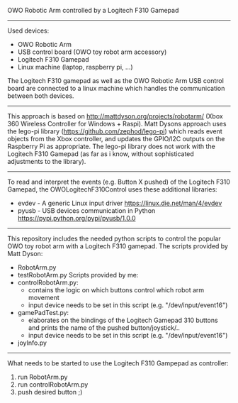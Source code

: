 OWO Robotic Arm controlled by a Logitech F310 Gamepad
_________________________________________________________________________________________________________________________________
Used devices:
 - OWO Robotic Arm
 - USB control board (OWO toy robot arm accessory)
 - Logitech F310 Gamepad
 - Linux machine (laptop, raspberry pi, ...)

The Logitech F310 gamepad as well as the OWO Robotic Arm USB control board are connected to a linux machine which handles the communication between both devices.
_________________________________________________________________________________________________________________________________

This approach is based on http://mattdyson.org/projects/robotarm/ (Xbox 360 Wireless Controller for Windows + Raspi).
Matt Dysons approach uses the lego-pi library (https://github.com/zephod/lego-pi) which reads event objects from the Xbox controller, and updates the GPIO/I2C outputs on the Raspberry Pi as appropriate. 
The lego-pi library does not work with the Logitech F310 Gamepad (as far as i know, without sophisticated adjustments to the library).
_________________________________________________________________________________________________________________________________

To read and interpret the events (e.g. Button X pushed) of the Logitech F310 Gamepad, the OWOLogitechF310Control uses these additional libraries:
- evdev - A generic Linux input driver https://linux.die.net/man/4/evdev
- pyusb - USB devices communication in Python https://pypi.python.org/pypi/pyusb/1.0.0
_________________________________________________________________________________________________________________________________

This repository includes the needed python scripts to control the popular OWO toy robot arm with a Logitech F310 gamepad.
The scripts provided by Matt Dyson:
  - RobotArm.py
  - testRobotArm.py
Scripts provided by me:
  - controlRobotArm.py:
    - contains the logic on which buttons control which robot arm movement
    - input device needs to be set in this script (e.g. "/dev/input/event16")
  - gamePadTest.py:
    - elaborates on the bindings of the Logitech Gamepad 310 buttons and prints the name of the pushed button/joystick/..
    - input device needs to be set in this script (e.g. "/dev/input/event16")
  - joyInfo.py
  _________________________________________________________________________________________________________________________________

 What needs to be started to use the Logitech F310 Gampepad as controller:
  1. run RobotArm.py
  2. run controlRobotArm.py
  3. push desired button ;)
  
  
  
